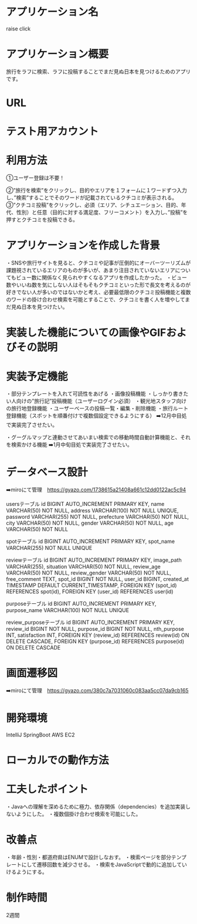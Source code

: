 # アプリケーション名
raise click

# アプリケーション概要
旅行をラフに検索、ラフに投稿することでまだ見ぬ日本を見つけるためのアプリです。

# URL

# テスト用アカウント

# 利用方法
①ユーザー登録は不要！

②”旅行を検索”をクリックし、目的やエリアを１フォームに１ワードずつ入力し、”検索”することでそのワードが記載されているクチコミが表示される。
③”クチコミ投稿”をクリックし、必須（エリア、シチュエーション、目的、年代、性別）と任意（目的に対する満足度、フリーコメント）を入力し、”投稿”を押すとクチコミを投稿できる。

# アプリケーションを作成した背景
・SNSや旅行サイトを見ると、クチコミや記事が圧倒的にオーバーツーリズムが課題視されているエリアのものが多いが、あまり注目されていないエリアについてもビュー数に関係なく見られやすくなるアプリを作成したかった。
・ビュー数やいいね数を気にしない人はそもそもクチコミといった形で長文を考えるのが好きでない人が多いのではないかと考え、必要最低限のクチコミ投稿機能と複数のワードの掛け合わせ検索を可能とすることで、クチコミを書く人を増やしてまだ見ぬ日本を見つけたい。

# 実装した機能についての画像やGIFおよびその説明

# 実装予定機能
・部分テンプレートを入れて可読性をあげる
・画像投稿機能
・しっかり書きたい人向けの”旅行記”投稿機能（ユーザーログイン必須）
・観光地スタッフ向けの旅行地登録機能
・ユーザーベースの投稿一覧・編集・削除機能
・旅行ルート登録機能（スポットを順番付けで複数個設定できるようにする）
➡️12月中目処で実装完了させたい。

・グーグルマップと連動させてあいまい検索での移動時間自動計算機能と、それを検索かける機能
➡️1月中旬目処で実装完了させたい。

# データベース設計
➡️miroにて管理　https://gyazo.com/1738615a21408a661c12dd0122ac5c94


usersテーブル
 id          BIGINT AUTO_INCREMENT PRIMARY KEY,
 name        VARCHAR(50) NOT NULL,
 address     VARCHAR(100) NOT NULL UNIQUE,
 password    VARCHAR(255) NOT NULL,
 prefecture  VARCHAR(50) NOT NULL,
 city        VARCHAR(50) NOT NULL,
 gender      VARCHAR(50) NOT NULL,
 age         VARCHAR(50) NOT NULL

 spotテーブル
  id BIGINT AUTO_INCREMENT PRIMARY KEY,
  spot_name VARCHAR(255) NOT NULL UNIQUE

 reviewテーブル
 id            BIGINT AUTO_INCREMENT PRIMARY KEY,
 image_path    VARCHAR(255),
 situation     VARCHAR(50) NOT NULL,
 review_age    VARCHAR(50) NOT NULL,
 review_gender VARCHAR(50) NOT NULL,
 free_comment  TEXT,
 spot_id       BIGINT NOT NULL,
 user_id       BIGINT,
 created_at    TIMESTAMP DEFAULT CURRENT_TIMESTAMP,
 FOREIGN KEY (spot_id) REFERENCES spot(id),
 FOREIGN KEY (user_id) REFERENCES user(id)

 purposeテーブル
 id            BIGINT AUTO_INCREMENT PRIMARY KEY,
 purpose_name  VARCHAR(100) NOT NULL UNIQUE

 review_purposeテーブル
 id            BIGINT AUTO_INCREMENT PRIMARY KEY,
 review_id     BIGINT NOT NULL,
 purpose_id    BIGINT NOT NULL,
 nth_purpose   INT,
 satisfaction  INT,
 FOREIGN KEY (review_id) REFERENCES review(id) ON DELETE CASCADE,
 FOREIGN KEY (purpose_id) REFERENCES purpose(id) ON DELETE CASCADE


# 画面遷移図
➡️miroにて管理　https://gyazo.com/380c7a7031060c083aa5cc07da9cb165


# 開発環境
IntelliJ
SpringBoot
AWS EC2

# ローカルでの動作方法

# 工夫したポイント
・Javaへの理解を深めるために極力、依存関係（dependencies）を追加実装しないようにした。
・複数個掛け合わせ検索を可能にした。

# 改善点
・年齢・性別・都道府県はENUMで設計しなおす。
・検索ページを部分テンプレートにして遷移回数を減少させる。
・検索をJavaScriptで動的に追加していけるようにする。


# 制作時間
2週間

